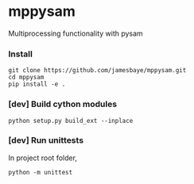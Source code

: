 # mppysam
Multiprocessing functionality with pysam

### Install
```
git clone https://github.com/jamesbaye/mppysam.git
cd mppysam
pip install -e .
```

### [dev] Build cython modules
```
python setup.py build_ext --inplace
```

### [dev] Run unittests
In project root folder,
```
python -m unittest
```
